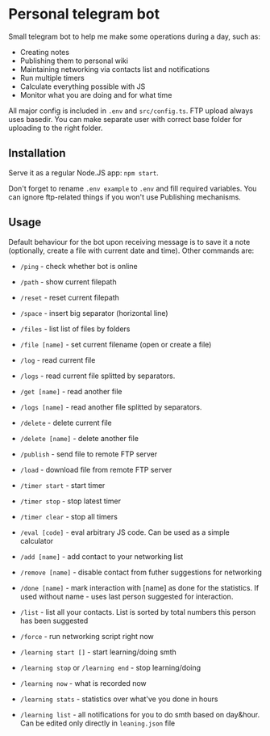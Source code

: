 # Personal telegram bot

Small telegram bot to help me make some operations during a day, such as:
- Creating notes
- Publishing them to personal wiki
- Maintaining networking via contacts list and notifications
- Run multiple timers
- Calculate everything possible with JS
- Monitor what you are doing and for what time

All major config is included in `.env` and `src/config.ts`. FTP upload always uses basedir. You can make separate user with correct base folder for uploading to the right folder.

## Installation

Serve it as a regular Node.JS app: `npm start`.

Don't forget to rename `.env example` to `.env` and fill required variables. You can ignore ftp-related things if you won't use Publishing mechanisms.

## Usage

Default behaviour for the bot upon receiving message is to save it a note (optionally, create a file with current date and time). Other commands are:

  - `/ping` - check whether bot is online
  - `/path` - show current filepath
  - `/reset` - reset current filepath
  - `/space` - insert big separator (horizontal line)
  - `/files` - list list of files by folders
  - `/file [name]` - set current filename (open or create a file)
  - `/log` - read current file
  - `/logs` - read current file splitted by separators.
  - `/get [name]` - read another file
  - `/logs [name]` - read another file splitted by separators.
  - `/delete` - delete current file
  - `/delete [name]` - delete another file

  - `/publish` - send file to remote FTP server
  - `/load` - download file from remote FTP server

  - `/timer start` - start timer
  - `/timer stop` - stop latest timer
  - `/timer clear` - stop all timers

  - `/eval [code]` - eval arbitrary JS code. Can be used as a simple calculator

  - `/add [name]` - add contact to your networking list
  - `/remove [name]` - disable contact from futher suggestions for networking
  - `/done [name]` - mark interaction with [name] as done for the statistics. If used without name - uses last person suggested for interaction.
  - `/list` - list all your contacts. List is sorted by total numbers this person has been suggested
  - `/force` - run networking script right now

  - `/learning start []` - start learning/doing smth
  - `/learning stop` or `/learning end` - stop learning/doing
  - `/learning now` - what is recorded now
  - `/learning stats` - statistics over what've you done in hours
  - `/learning list` - all notifications for you to do smth based on day&hour. Can be edited only directly in `leaning.json` file